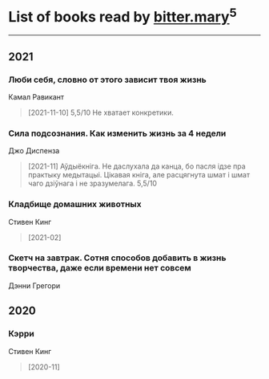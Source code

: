# List of books read by [bitter.mary](https://plus.google.com/u/0/108890810412612634449/)<sup>5</sup>
---

## 2021

### Люби себя, словно от этого зависит твоя жизнь
Камал Равикант
> [2021-11-10] 5,5/10
> Не хватает конкретики.


### Сила подсознания. Как изменить жизнь за 4 недели
Джо Диспенза
> [2021-11] Аўдыёкніга.
> Не даслухала да канца, бо пасля ідзе пра практыку медытацыі. Цікавая кніга, але расцягнута шмат і шмат чаго дзіўнага і не зразумелага.
> 5,5/10


### Кладбище домашних животных
Стивен Кинг
> [2021-02] 


### Скетч на завтрак. Сотня способов добавить в жизнь творчества, даже если времени нет совсем
Дэнни Грегори



## 2020

### Кэрри
Стивен Кинг
> [2020-11] 



